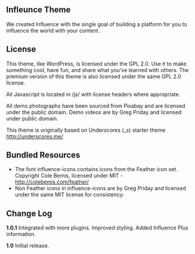 Infleunce Theme
---------------
We created Influence with the single goal of building a platform for you to influence the world with your content.

License
---------------
This theme, like WordPress, is licensed under the GPL 2.0. Use it to make something cool, have fun, and share what you've learned with others. The premium version of this theme is also licensed under the same GPL 2.0 license.

All Javascript is located in /js/ with license headers where appropriate.

All demo photographs have been sourced from Pixabay and are licensed under the public domain. Demo videos are by Greg Priday and licensed under public domain.

This theme is originally based on Underscores (_s) starter theme http://underscores.me/

Bundled Resources
---------------
* The font influence-icons contains icons from the Feather icon set. Copyright Cole Bemis, licensed under MIT - http://colebemis.com/feather/
* Non Feather icons in influence-icons are by Greg Priday and licensed under the same MIT license for consistency.

Change Log
---------------

**1.0.1**
Integrated with more plugins.
Improved styling.
Added Influence Plus information.

**1.0**
Initial release.